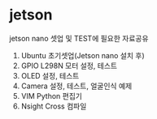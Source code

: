 # jetson
jetson nano 셋업 및 TEST에 필요한 자료공유

1. Ubuntu 초기셋업(Jetson nano 설치 후)
2. GPIO L298N 모터 설정, 테스트
3. OLED 설정, 테스트
4. Camera 설정, 테스트, 얼굴인식 예제
5. VIM Python 편집기
6. Nsight Cross 컴파일
